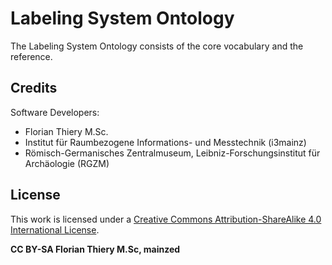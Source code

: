 # Labeling System Ontology

The Labeling System Ontology consists of the core vocabulary and the reference.

## Credits

Software Developers:

- Florian Thiery M.Sc.
 - Institut für Raumbezogene Informations- und Messtechnik (i3mainz)
 - Römisch-Germanisches Zentralmuseum, Leibniz-Forschungsinstitut für Archäologie (RGZM)

## License

This work is licensed under a [Creative Commons Attribution-ShareAlike 4.0 International License](http://creativecommons.org/licenses/by-sa/4.0/).

**CC BY-SA Florian Thiery M.Sc, mainzed**
